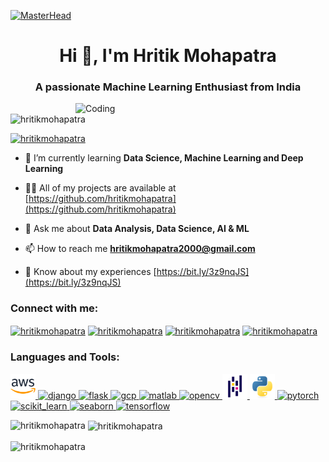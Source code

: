 [![MasterHead](https://blogger.googleusercontent.com/img/b/R29vZ2xl/AVvXsEi7np9-L8zsGYHV6zk38s-UxDJILy8xFsMxcyKbi2uYGOnBGNHXuau6aftBLM5ZhZfY-gwIAxfLMX0f5-TpxACBJQkyCoCkY4Jx9WOU4hnBYOwiwE2z7QKOHhbzS1p6AmApaShmRQnXHXINKv42mpB8nDA4hGIWfm2o9C2Ifp8xuck1DIsT6_Dvs0Y/s2000/machine%20learning%20banner.jpg)](https://github.com/hritikmohapatra)
<h1 align="center">Hi 👋, I'm Hritik Mohapatra</h1>
<h3 align="center">A passionate Machine Learning Enthusiast from India</h3>
<img align="right" alt="Coding" width="400" src="https://img.etimg.com/thumb/width-1200,height-900,imgsize-638053,resizemode-1,msid-84146083/prime/technology-and-startups/booting-up-developer-economy-how-tech-startups-are-helping-coders-build-and-test-software-faster.jpg">

<p align="left"> <img src="https://komarev.com/ghpvc/?username=hritikmohapatra&label=Profile%20views&color=0e75b6&style=flat" alt="hritikmohapatra" /> </p>

<p align="left"> <a href="https://twitter.com/hritikmohapatra" target="blank"><img src="https://img.shields.io/twitter/follow/hritikmohapatra?logo=twitter&style=for-the-badge" alt="hritikmohapatra" /></a> </p>

- 🌱 I’m currently learning **Data Science, Machine Learning and Deep Learning**

- 👨‍💻 All of my projects are available at [https://github.com/hritikmohapatra](https://github.com/hritikmohapatra)

- 💬 Ask me about **Data Analysis, Data Science, AI & ML**

- 📫 How to reach me **hritikmohapatra2000@gmail.com**

- 📄 Know about my experiences [https://bit.ly/3z9nqJS](https://bit.ly/3z9nqJS)

<h3 align="left">Connect with me:</h3>
<p align="left">
<a href="https://twitter.com/hritikmohapatra" target="blank"><img align="center" src="https://raw.githubusercontent.com/rahuldkjain/github-profile-readme-generator/master/src/images/icons/Social/twitter.svg" alt="hritikmohapatra" height="30" width="40" /></a>
<a href="https://linkedin.com/in/hritikmohapatra" target="blank"><img align="center" src="https://raw.githubusercontent.com/rahuldkjain/github-profile-readme-generator/master/src/images/icons/Social/linked-in-alt.svg" alt="hritikmohapatra" height="30" width="40" /></a>
<a href="https://kaggle.com/hritikmohapatra" target="blank"><img align="center" src="https://raw.githubusercontent.com/rahuldkjain/github-profile-readme-generator/master/src/images/icons/Social/kaggle.svg" alt="hritikmohapatra" height="30" width="40" /></a>
<a href="https://instagram.com/hritikmohapatra" target="blank"><img align="center" src="https://raw.githubusercontent.com/rahuldkjain/github-profile-readme-generator/master/src/images/icons/Social/instagram.svg" alt="hritikmohapatra" height="30" width="40" /></a>
</p>

<h3 align="left">Languages and Tools:</h3>
<p align="left"> <a href="https://aws.amazon.com" target="_blank" rel="noreferrer"> <img src="https://raw.githubusercontent.com/devicons/devicon/master/icons/amazonwebservices/amazonwebservices-original-wordmark.svg" alt="aws" width="40" height="40"/> </a> <a href="https://www.djangoproject.com/" target="_blank" rel="noreferrer"> <img src="https://cdn.worldvectorlogo.com/logos/django.svg" alt="django" width="40" height="40"/> </a> <a href="https://flask.palletsprojects.com/" target="_blank" rel="noreferrer"> <img src="https://www.vectorlogo.zone/logos/pocoo_flask/pocoo_flask-icon.svg" alt="flask" width="40" height="40"/> </a> <a href="https://cloud.google.com" target="_blank" rel="noreferrer"> <img src="https://www.vectorlogo.zone/logos/google_cloud/google_cloud-icon.svg" alt="gcp" width="40" height="40"/> </a> <a href="https://www.mathworks.com/" target="_blank" rel="noreferrer"> <img src="https://upload.wikimedia.org/wikipedia/commons/2/21/Matlab_Logo.png" alt="matlab" width="40" height="40"/> </a> <a href="https://opencv.org/" target="_blank" rel="noreferrer"> <img src="https://www.vectorlogo.zone/logos/opencv/opencv-icon.svg" alt="opencv" width="40" height="40"/> </a> <a href="https://pandas.pydata.org/" target="_blank" rel="noreferrer"> <img src="https://raw.githubusercontent.com/devicons/devicon/2ae2a900d2f041da66e950e4d48052658d850630/icons/pandas/pandas-original.svg" alt="pandas" width="40" height="40"/> </a> <a href="https://www.python.org" target="_blank" rel="noreferrer"> <img src="https://raw.githubusercontent.com/devicons/devicon/master/icons/python/python-original.svg" alt="python" width="40" height="40"/> </a> <a href="https://pytorch.org/" target="_blank" rel="noreferrer"> <img src="https://www.vectorlogo.zone/logos/pytorch/pytorch-icon.svg" alt="pytorch" width="40" height="40"/> </a> <a href="https://scikit-learn.org/" target="_blank" rel="noreferrer"> <img src="https://upload.wikimedia.org/wikipedia/commons/0/05/Scikit_learn_logo_small.svg" alt="scikit_learn" width="40" height="40"/> </a> <a href="https://seaborn.pydata.org/" target="_blank" rel="noreferrer"> <img src="https://seaborn.pydata.org/_images/logo-mark-lightbg.svg" alt="seaborn" width="40" height="40"/> </a> <a href="https://www.tensorflow.org" target="_blank" rel="noreferrer"> <img src="https://www.vectorlogo.zone/logos/tensorflow/tensorflow-icon.svg" alt="tensorflow" width="40" height="40"/> </a> </p>

<p><img align="left" src="https://github-readme-stats.vercel.app/api/top-langs?username=hritikmohapatra&show_icons=true&locale=en&layout=compact" alt="hritikmohapatra" /></p>

<p>&nbsp;<img align="center" src="https://github-readme-stats.vercel.app/api?username=hritikmohapatra&show_icons=true&locale=en" alt="hritikmohapatra" /></p>

<p><img align="center" src="https://github-readme-streak-stats.herokuapp.com/?user=hritikmohapatra&" alt="hritikmohapatra" /></p>
